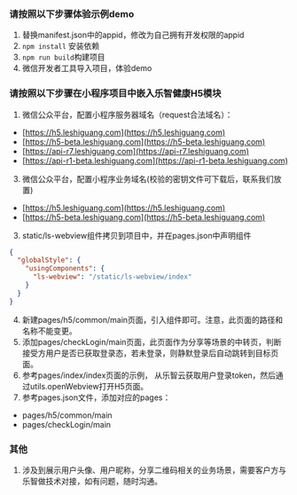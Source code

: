 <a name="c9398b06"></a>
### 请按照以下步骤体验示例demo


1. 替换manifest.json中的appid，修改为自己拥有开发权限的appid
1. `npm install` 安装依赖
1. `npm run build`构建项目
1. 微信开发者工具导入项目，体验demo



<a name="4afe9977"></a>
### 请按照以下步骤在小程序项目中嵌入乐智健康H5模块


1. 微信公众平台，配置小程序服务器域名（request合法域名）：



- [https://h5.leshiguang.com](https://h5.leshiguang.com)
- [https://h5-beta.leshiguang.com](https://h5-beta.leshiguang.com)
- [https://api-r7.leshiguang.com](https://api-r7.leshiguang.com)
- [https://api-r1-beta.leshiguang.com](https://api-r1-beta.leshiguang.com)



3. 微信公众平台，配置小程序业务域名(校验的密钥文件可下载后，联系我们放置)



- [https://h5.leshiguang.com](https://h5.leshiguang.com)
- [https://h5-beta.leshiguang.com](https://h5-beta.leshiguang.com)



3. static/ls-webview组件拷贝到项目中，并在pages.json中声明组件



```json
{
  "globalStyle": {
    "usingComponents": {
      "ls-webview": "/static/ls-webview/index"
    }
  }
}
```


4.  新建pages/h5/common/main页面，引入组件即可。注意，此页面的路径和名称不能变更。 
4.  添加pages/checkLogin/main页面，此页面作为分享等场景的中转页，判断接受方用户是否已获取登录态，若未登录，则静默登录后自动跳转到目标页面。 
4.  参考pages/index/index页面的示例， 从乐智云获取用户登录token，然后通过utils.openWebview打开H5页面。 
4.  参考pages.json文件，添加对应的pages： 



- pages/h5/common/main
- pages/checkLogin/main



<a name="0d98c747"></a>
### 其他


1. 涉及到展示用户头像、用户昵称，分享二维码相关的业务场景，需要客户方与乐智做技术对接，如有问题，随时沟通。

